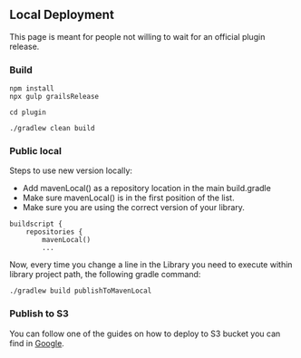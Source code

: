 ## Local Deployment

This page is meant for people not willing to wait for an official plugin release.

### Build

```shell
npm install
npx gulp grailsRelease

cd plugin

./gradlew clean build
```

### Public local

Steps to use new version locally:
* Add mavenLocal() as a repository location in the main build.gradle
* Make sure mavenLocal() is in the first position of the list.
* Make sure you are using the correct version of your library.

```
buildscript {
    repositories {
        mavenLocal()
        ...
```

Now, every time you change a line in the Library you need to execute within library project path, the following gradle command:

```shell
./gradlew build publishToMavenLocal
```

### Publish to S3

You can follow one of the guides on how to deploy to S3 bucket you can find in [Google](https://www.google.com/search?q=maven+publish+to+s3).
